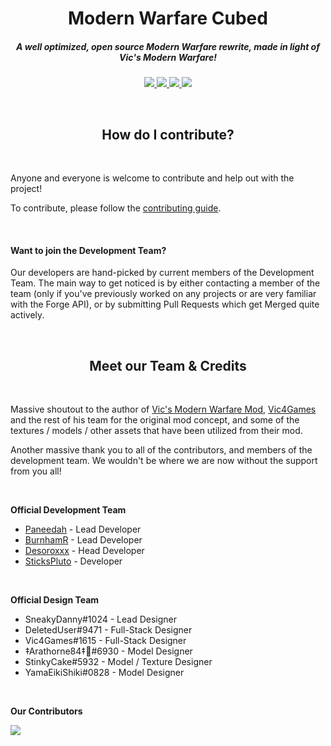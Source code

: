 <h1 align="center">Modern Warfare Cubed</h1>

<h5 align="center">A well optimized, open source Modern Warfare rewrite, made in light of Vic's Modern Warfare!</h5>

<p align="center">
  <a href="https://github.com/Paneedah/Modern-Warfare-Cubed/releases">
    <img src="https://img.shields.io/github/v/release/Paneedah/Modern-Warfare-Cubed?label=Release&logo=GitHub&sort=semver&style=for-the-badge">
  </a>
  
  <a href="https://github.com/Paneedah/Modern-Warfare-Cubed/commits/master">
    <img src="https://img.shields.io/github/last-commit/Paneedah/Modern-Warfare-Cubed?logo=GitHub&style=for-the-badge">
  </a>
  
  <a href="https://discord.gg/k5WPk93K7b">
    <img src="https://img.shields.io/discord/801852948854079489?label=Discord&logo=discord&style=for-the-badge">
  </a>
  
  <a href="https://patreon.com/ModernWarfareCubed">
    <img src="https://img.shields.io/endpoint.svg?url=https%3A%2F%2Fshieldsio-patreon.vercel.app%2Fapi%3Fusername%3DModernWarfareCubed%26type%3Dpatrons&style=for-the-badge"/>
  </a>
</p>

<br>

<h2 align="center">How do I contribute?</h2>

<br>

Anyone and everyone is welcome to contribute and help out with the project!

To contribute, please follow the [contributing guide](https://github.com/Paneedah/Modern-Warfare-Cubed/blob/master/CONTRIBUTING.md).

<br>

<h4>Want to join the Development Team?</h4>

Our developers are hand-picked by current members of the Development Team. The main way to get noticed is by either contacting a member of the team (only if you've previously worked on any projects or are very familiar with the Forge API), or by submitting Pull Requests which get Merged quite actively.

<br>

<h2 align="center">Meet our Team & Credits</h2>

<br>

Massive shoutout to the author of [Vic's Modern Warfare Mod](https://github.com/vic4games/modern-warfare), [Vic4Games](https://github.com/vic4games) and the rest of his team for the original mod concept, and some of the textures / models / other assets that have been utilized from their mod.

Another massive thank you to all of the contributors, and members of the development team. We wouldn't be where we are now without the support from you all!

<br>

**Official Development Team**
- [Paneedah](https://github.com/Paneedah) - Lead Developer
- [BurnhamR](https://github.com/BurnhamR) - Lead Developer
- [Desoroxxx](https://github.com/JustDesoroxxx) - Head Developer
- [SticksPluto](https://github.com/SticksPluto) - Developer

<br>

**Official Design Team**
- SneakyDanny#1024 - Lead Designer
- DeletedUser#9471 - Full-Stack Designer
- Vic4Games#1615 - Full-Stack Designer
- ‡Arathorne84‡🍉#6930 - Model Designer
- StinkyCake#5932 - Model / Texture Designer
- YamaEikiShiki#0828 - Model Designer
<br>

**Our Contributors**

<a href="https://github.com/Paneedah/Modern-Warfare-Cubed/graphs/contributors">
  <img src="https://contrib.rocks/image?repo=Paneedah/Modern-Warfare-Cubed"/>
</a>
